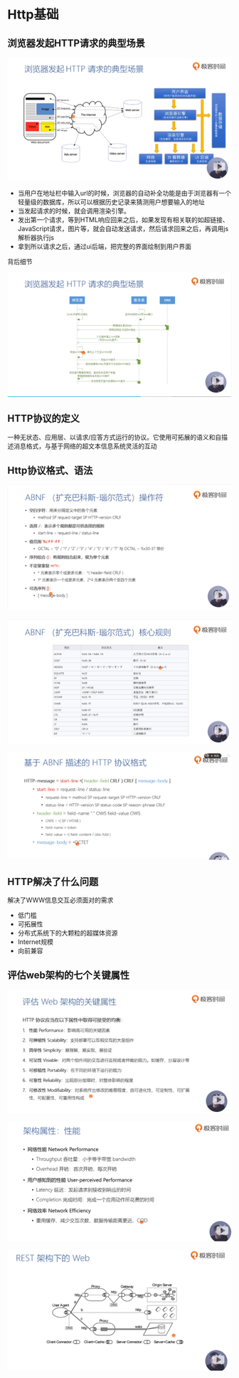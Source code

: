 # Http基础

## 浏览器发起HTTP请求的典型场景
![浏览器发起HTTP请求的典型场景](./pictures/浏览器发起HTTP请求的典型场景.png)

* 当用户在地址栏中输入url的时候，浏览器的自动补全功能是由于浏览器有一个轻量级的数据库，所以可以根据历史记录来猜测用户想要输入的地址
* 当发起请求的时候，就会调用渲染引擎。
* 发出第一个请求，等到HTML响应回来之后，如果发现有相关联的如超链接、JavaScript请求，图片等，就会自动发送请求，然后请求回来之后，再调用js解析器执行js
* 拿到所以请求之后，通过ui后端，把完整的界面绘制到用户界面

背后细节

![请求的背后细节](./pictures/请求的背后细节.png)

## HTTP协议的定义

一种无状态、应用层、以请求/应答方式运行的协议。它使用可拓展的语义和自描述消息格式，与基于网络的超文本信息系统灵活的互动

## Http协议格式、语法

![ABNF操作符](./pictures/ABNF操作符.png)

![ABNF核心规则](./pictures/ABNF核心规则.png)

![ABNF描述的HTTP协议格式](./pictures/ABNF描述的HTTP协议格式.png)

## HTTP解决了什么问题

解决了WWW信息交互必须面对的需求

* 低门槛
* 可拓展性
* 分布式系统下的大颗粒的超媒体资源
* Internet规模
* 向前兼容

## 评估web架构的七个关键属性

![评估web架构的七个关键属性](./pictures/评估web架构的七个关键属性.png)

![架构属性,性能](./pictures/架构属性,性能.png)

![REST架构下Web](./pictures/REST架构下Web.png)